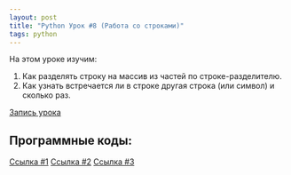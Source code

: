 ```yaml
---
layout: post
title: "Python Урок #8 (Работа со строками)"
tags: python
---
```


На этом уроке изучим:
1. Как разделять строку на массив из частей по строке-разделителю.
2. Как узнать встречается ли в строке другая строка (или символ) и сколько раз.

[Запись урока](https://us02web.zoom.us/rec/share/iwUJDyx0nFNYAkUHmEBbEWeV2hDC2Awl0OHDmFdroWzEUn5ufAmb56Z-KVh-NbWt.cs4myLhkGRqFXaNk)

## Программные коды:
[Cсылка #1](https://repl.it/@NikolaiPutko/in#main.py)
[Cсылка #2](https://repl.it/@NikolaiPutko/Split#main.py)
[Cсылка #3](https://repl.it/@NikolaiPutko/Join#main.py)